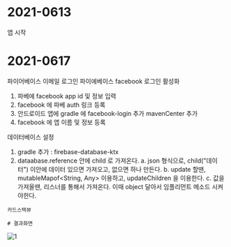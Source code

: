 # 2021-0613
 앱 시작 
 
 # 2021-0617
  파이어베이스 이메일 로그인 
  파이에베이스 facebook 로그인 활성화
   1. 파베에 facebook app id 및 정보 입력 
   2. facebook 에 파베 auth 링크 등록 
   3. 안드로이드 앱에 gradle 에 facebook-login 추가 
      mavenCenter 추가
   4. facebook 에 앱 이름 및 정보 등록    
   
   데이터베이스 설정
   1. gradle 추가 : firebase-database-ktx
   2. dataabase.reference 안에 child 로 가져온다. 
    a. json 형식으로, child("데이터") 이안에 데이터 있으면 가져오고, 없으면 하나 만든다. 
    b. update 할땐, mutableMapof<String, Any> 이용하고, updateChildren 을 이용한다.
    c. 값을 가져올땐, 리스너를 통해서 가져온다. 이때 object 달아서 임플리먼트 메소드 시켜야한다. 
   
    카드스택뷰 
    
    # 결과화면

![1](./사진/깃허브.png)
      
  
 
